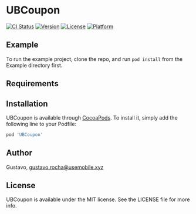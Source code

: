 # UBCoupon

[![CI Status](https://img.shields.io/travis/Gustavo/UBCoupon.svg?style=flat)](https://travis-ci.org/Gustavo/UBCoupon)
[![Version](https://img.shields.io/cocoapods/v/UBCoupon.svg?style=flat)](https://cocoapods.org/pods/UBCoupon)
[![License](https://img.shields.io/cocoapods/l/UBCoupon.svg?style=flat)](https://cocoapods.org/pods/UBCoupon)
[![Platform](https://img.shields.io/cocoapods/p/UBCoupon.svg?style=flat)](https://cocoapods.org/pods/UBCoupon)

## Example

To run the example project, clone the repo, and run `pod install` from the Example directory first.

## Requirements

## Installation

UBCoupon is available through [CocoaPods](https://cocoapods.org). To install
it, simply add the following line to your Podfile:

```ruby
pod 'UBCoupon'
```

## Author

Gustavo, gustavo.rocha@usemobile.xyz

## License

UBCoupon is available under the MIT license. See the LICENSE file for more info.
